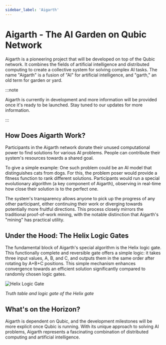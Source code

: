 ```yaml
---
sidebar_label: 'Aigarth'
---
```


# Aigarth - The AI Garden on Qubic Network

Aigarth is a pioneering project that will be developed on top of the Qubic network. It combines the fields of artificial intelligence and distributed computing to create a collective system for solving complex AI tasks. The name "Aigarth" is a fusion of "AI" for artificial intelligence, and "garth," an old term for garden or yard.

:::note

Aigarth is currently in development and more information will be provided once it's ready to be launched. Stay tuned to our updates for more information.

:::


## How Does Aigarth Work?

Participants in the Aigarth network donate their unused computational power to find solutions for various AI problems. People can contribute their system's resources towards a shared goal.

To give a simple example: One such problem could be an AI model that distinguishes cats from dogs. For this, the problem poser would provide a fitness function to rank different solutions. Participants would run a special evolutionary algorithm (a key component of Aigarth), observing in real-time how close their solution is to the perfect one.

The system's transparency allows anyone to pick up the progress of any other participant, either continuing their work or diverging towards potentially more fruitful directions. This process closely mirrors the traditional proof-of-work mining, with the notable distinction that Aigarth's "mining" has practical utility.

## Under the Hood: The Helix Logic Gates

The fundamental block of Aigarth's special algorithm is the Helix logic gate. This functionally complete and reversible gate offers a simple logic: it takes three input values, A, B, and C, and outputs them in the same order after rotating by A+B+C positions. This simple mechanism enhances convergence towards an efficient solution significantly compared to randomly chosen logic gates.

![Helix Logic Gate](/img/helix-logic-gate.png)

*Truth table and logic gate of the Helix gate*

## What's on the Horizon?

Aigarth is dependent on Qubic, and the development milestones will be more explicit once Qubic is running. With its unique approach to solving AI problems, Aigarth represents a fascinating combination of distributed computing and artificial intelligence.
